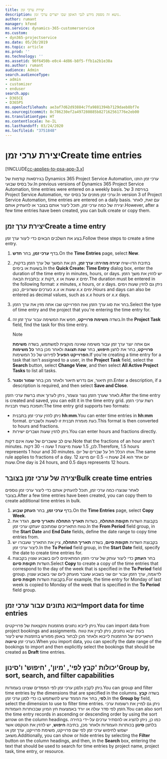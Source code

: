 ```yaml
---
title: יצירת ערכי זמן
description: נושא זה מספק מידע לגבי האופן שבו יוצרים ערכי זמן.
author: rumant
manager: kfend
ms.service: dynamics-365-customerservice
ms.custom:
- dyn365-projectservice
ms.date: 05/20/2019
ms.topic: article
ms.prod: ''
ms.technology: ''
ms.assetid: 90f6450b-e0c4-4d86-b8f5-ffb1a2b1e38a
ms.author: rumant
audience: Admin
search.audienceType:
- admin
- customizer
- enduser
search.app:
- D365CE
- D365PS
ms.openlocfilehash: ae3af7d62d93884c7fa9881394b7129daeb8bf7e
ms.sourcegitcommit: 8c786230ef2a497280885b827162561776e2eb00
ms.translationtype: HT
ms.contentlocale: he-IL
ms.lasthandoff: 03/24/2020
ms.locfileid: "3751848"
---
```

# <a name="create-time-entries"></a><span data-ttu-id="57cef-103">יצירת ערכי זמן</span><span class="sxs-lookup"><span data-stu-id="57cef-103">Create time entries</span></span>

[!INCLUDE[cc-applies-to-psa-app-3.x](../includes/cc-applies-to-psa-app-3x.md)]

<span data-ttu-id="57cef-104">בגירסאות קודמות של Dynamics 365 Project Service Automation, ערכי זמן הוזנו על בסיס שבועי.</span><span class="sxs-lookup"><span data-stu-id="57cef-104">In previous versions of Dynamics 365 Project Service Automation, time entries were entered on a weekly basis.</span></span> <span data-ttu-id="57cef-105">בגירסה 3 של Project Service Automation, ערכי זמן מוזנים על בסיס יומי.</span><span class="sxs-lookup"><span data-stu-id="57cef-105">In version 3 of Project Service Automation, time entries are entered on a daily basis.</span></span> <span data-ttu-id="57cef-106">עם זאת, לאחר יצירה של כמה ערכי זמן, תוכל ליצור אותם בצובר או להעתיק אותם.</span><span class="sxs-lookup"><span data-stu-id="57cef-106">However, after a few time entries have been created, you can bulk create or copy them.</span></span>

## <a name="create-a-time-entry"></a><span data-ttu-id="57cef-107">יצירת ערך זמן</span><span class="sxs-lookup"><span data-stu-id="57cef-107">Create a time entry</span></span>

<span data-ttu-id="57cef-108">בצע את השלבים הבאים כדי ליצור ערך זמן.</span><span class="sxs-lookup"><span data-stu-id="57cef-108">Follow these steps to create a time entry.</span></span>

1. <span data-ttu-id="57cef-109">בדף **ערכי זמן**, בחר **חדש**.</span><span class="sxs-lookup"><span data-stu-id="57cef-109">On the **Time Entries** page, select **New**.</span></span>
2. <span data-ttu-id="57cef-110">בתיבת הדו-שיח **יצירה מהירה: ערך זמן**, הזן את המשך של ערך הזמן בדקות, בשעות או בימים.</span><span class="sxs-lookup"><span data-stu-id="57cef-110">In the **Quick Create: Time Entry** dialog box, enter the duration of the time entry in minutes, hours, or days.</span></span> <span data-ttu-id="57cef-111">יש להזין את משך הזמן בתבנית הבאה: *x* דקות, *x* שעות או *x* ימים.</span><span class="sxs-lookup"><span data-stu-id="57cef-111">The duration must be entered in the following format: *x* minutes, *x* hours, or *x* days.</span></span> <span data-ttu-id="57cef-112">ניתן גם להזין שעות וימים כערכים עשרוניים, כגון *x.x* שעות או *x.x* ימים.</span><span class="sxs-lookup"><span data-stu-id="57cef-112">Hours and days can also be entered as decimal values, such as *x.x* hours or *x.x* days.</span></span>
3. <span data-ttu-id="57cef-113">בחר את סוג ערך הזמן ואת הפרוייקט שבו אתה מזין את ערך הזמן.</span><span class="sxs-lookup"><span data-stu-id="57cef-113">Select the type of time entry and the project that you're entering the time entry for.</span></span>
4. <span data-ttu-id="57cef-114">בשדה **משימת פרוייקט**, חפש את המשימה עבור ערך זמן זה.</span><span class="sxs-lookup"><span data-stu-id="57cef-114">In the **Project Task** field, find the task for this time entry.</span></span>

    > [!NOTE]
    > <span data-ttu-id="57cef-115">אם אתה יוצר ערך זמן עבור משימה שאינה מוקצית למשתמש, בשדה **‏‫משימת פרוייקט**, בחר את לחצן **חיפוש**, בחר **שנה תצוגה** ולאחר מכן בחר **כל משימות הפרוייקט הפעיל‬** לפירוט של כל המשימות.</span><span class="sxs-lookup"><span data-stu-id="57cef-115">If you're creating a time entry for a task that isn't assigned to a user, in the **Project Task** field, select the **Search** button, select **Change View**, and then select **All Active Project Tasks** to list all tasks.</span></span>

5. <span data-ttu-id="57cef-116">הזן תיאור, אם נדרש תיאור ולאחר מכן בחר **שמור וסגור**.</span><span class="sxs-lookup"><span data-stu-id="57cef-116">Enter a description, if a description is required, and then select **Save and Close**.</span></span>

<span data-ttu-id="57cef-117">לאחר שערך הזמן נוצר ונשמר, ניתן לערוך אותו ברשת ערכי הזמן.</span><span class="sxs-lookup"><span data-stu-id="57cef-117">After the time entry is created and saved, you can edit it in the time entry grid.</span></span> <span data-ttu-id="57cef-118">רשת ערכי הזמן תומכת בשתי תבניות:</span><span class="sxs-lookup"><span data-stu-id="57cef-118">The time entry grid supports two formats:</span></span>

- <span data-ttu-id="57cef-119">ניתן להזין ערכי זמן בתבנית **hh:mm**.</span><span class="sxs-lookup"><span data-stu-id="57cef-119">You can enter time entries in **hh:mm** format.</span></span> <span data-ttu-id="57cef-120">כעת מומרת תבנית זו לשעות ולשברים.</span><span class="sxs-lookup"><span data-stu-id="57cef-120">This format is then converted to hours and fractions.</span></span>
- <span data-ttu-id="57cef-121">ניתן להזין שעות ושברים ישירות.</span><span class="sxs-lookup"><span data-stu-id="57cef-121">You can enter hours and fractions directly.</span></span>

<span data-ttu-id="57cef-122">שים לב ששברים של שעה אינם דקות.</span><span class="sxs-lookup"><span data-stu-id="57cef-122">Note that the fractions of an hour aren't minutes.</span></span> <span data-ttu-id="57cef-123">לכן, 1.5 שעות מייצגת 1 שעה ו- 30 דקות.</span><span class="sxs-lookup"><span data-stu-id="57cef-123">Therefore, 1.5 hours represents 1 hour and 30 minutes.</span></span> <span data-ttu-id="57cef-124">אותו הכלל חל על שברים של יום.</span><span class="sxs-lookup"><span data-stu-id="57cef-124">The same rule applies to fractions of a day.</span></span> <span data-ttu-id="57cef-125">יום אחד הוא 24 שעות ו- 0.5 יום מייצג 12 שעות.</span><span class="sxs-lookup"><span data-stu-id="57cef-125">One day is 24 hours, and 0.5 days represents 12 hours.</span></span>

## <a name="bulk-create-time-entries"></a><span data-ttu-id="57cef-126">יצירה של ערכי זמן בצובר</span><span class="sxs-lookup"><span data-stu-id="57cef-126">Bulk create time entries</span></span>

<span data-ttu-id="57cef-127">לאחר שנוצרו כמה ערכי זמן, תוכל להעתיק אותם כדי ליצור ערכי זמן נוספים בצובר.</span><span class="sxs-lookup"><span data-stu-id="57cef-127">After a few time entries have been created, you can copy them to create additional time entries in bulk.</span></span>

1. <span data-ttu-id="57cef-128">בדף **ערכי זמן**, בחר **העתק שבוע**.</span><span class="sxs-lookup"><span data-stu-id="57cef-128">On the **Time Entries** page, select **Copy Week**.</span></span>
2. <span data-ttu-id="57cef-129">בקבוצת השדות **תקופת התחלה**, בשדות **תאריך התחלה** ו**תאריך סיום**, הגדר את טווח התאריכים שמתוכם יועתקו ערכי זמן.</span><span class="sxs-lookup"><span data-stu-id="57cef-129">In the **From Period** field group, in the **Start Date** and **End Date** fields, define the date range to copy time entries from.</span></span>
3. <span data-ttu-id="57cef-130">בקבוצת השדות **תקופת סיום**, בשדה **תאריך התחלה**, ציין את התאריך שעבורו יש ליצור ערכי זמן.</span><span class="sxs-lookup"><span data-stu-id="57cef-130">In the **To Period** field group, in the **Start Date** field, specify the date to create time entries for.</span></span>
4. <span data-ttu-id="57cef-131">בחר **העתק** כדי ליצור עותק של ערכי הזמן המתאימים ליום בשבוע שצוין בקבוצת השדות **תקופת סיום**.</span><span class="sxs-lookup"><span data-stu-id="57cef-131">Select **Copy** to create a copy of the time entries that correspond to the day of the week that is specified in the **To Period** field group.</span></span> <span data-ttu-id="57cef-132">לדוגמה, ערך הזמן עבור יום שני בשבוע שעבר מועתק ליום שני בשבוע שצוין בקבוצת השדות **תקופת סיום**.</span><span class="sxs-lookup"><span data-stu-id="57cef-132">For example, the time entry for Monday of last week is copied to Monday of the week that is specified in the **To Period** field group.</span></span>

## <a name="import-data-for-time-entries"></a><span data-ttu-id="57cef-133">ייבוא נתונים עבור ערכי זמן</span><span class="sxs-lookup"><span data-stu-id="57cef-133">Import data for time entries</span></span>

<span data-ttu-id="57cef-134">ניתן לייבא נתונים מהזמנות והקצאות של פרוייקטים.</span><span class="sxs-lookup"><span data-stu-id="57cef-134">You can import data from project bookings and assignments.</span></span> <span data-ttu-id="57cef-135">בעת ייבוא נתונים, ניתן לציין את טווח התאריכים של ההזמנות לייבוא ולאחר מכן לבחור באופן מפורש בהזמנות שיש ליצור כערכי זמן **טיוטה**.</span><span class="sxs-lookup"><span data-stu-id="57cef-135">When you import data, you can specify the date range of the bookings to import and then explicitly select the bookings that should be created as **Draft** time entries.</span></span>

## <a name="group-by-sort-search-and-filter-capabilities"></a><span data-ttu-id="57cef-136">יכולות 'קבץ לפי', 'מיון', 'חיפוש' ו'סינון'</span><span class="sxs-lookup"><span data-stu-id="57cef-136">Group by, sort, search, and filter capabilities</span></span>

<span data-ttu-id="57cef-137">ניתן לקבץ ולסנן ערכי זמן לפי הממדים שצוינו בעמודות.</span><span class="sxs-lookup"><span data-stu-id="57cef-137">You can group and filter time entries by the dimensions that are specified in the columns.</span></span> <span data-ttu-id="57cef-138">בשדה **קבץ לפי**, בחר את הממד שיש להשתמש בו כדי לסנן ערכי זמן.</span><span class="sxs-lookup"><span data-stu-id="57cef-138">In the **Group by** field, select the dimension to use to filter time entries.</span></span> <span data-ttu-id="57cef-139">ניתן גם למיין את רשומות ערכי הזמן לפי סדר עולה או יורד באמצעות חץ המיון שבכותרות העמודות.</span><span class="sxs-lookup"><span data-stu-id="57cef-139">You can also sort the time entry records in ascending or descending order by using the sort arrow on the column headings.</span></span> <span data-ttu-id="57cef-140">כמו כן, ניתן להציג או להסתיר ערכים על-ידי בחירה בלחצן **סינון** בכותרות העמודות ולאחר מכן, בתיבה **חיפוש**, יש להזין את הטקסט אשר ישמש לחיפוש ערכי זמן לפי שם פרוייקט, משימת פרוייקט, ערך זמן או משאב.</span><span class="sxs-lookup"><span data-stu-id="57cef-140">Additionally, you can show or hide entries by selecting the **Filter** button on the column headings, and then, in the **Search** box, entering the text that should be used to search for time entries by project name, project task, time entry, or resource.</span></span>
